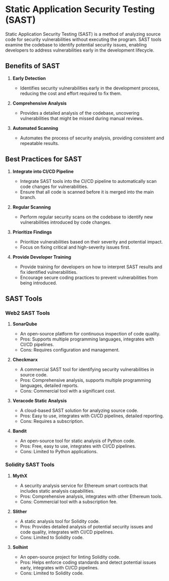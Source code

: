 # Static Application Security Testing (SAST)

Static Application Security Testing (SAST) is a method of analyzing source code for security vulnerabilities without executing the program. SAST tools examine the codebase to identify potential security issues, enabling developers to address vulnerabilities early in the development lifecycle.

## Benefits of SAST

1. **Early Detection**
   - Identifies security vulnerabilities early in the development process, reducing the cost and effort required to fix them.

2. **Comprehensive Analysis**
   - Provides a detailed analysis of the codebase, uncovering vulnerabilities that might be missed during manual reviews.

3. **Automated Scanning**
   - Automates the process of security analysis, providing consistent and repeatable results.

## Best Practices for SAST

1. **Integrate into CI/CD Pipeline**
   - Integrate SAST tools into the CI/CD pipeline to automatically scan code changes for vulnerabilities.
   - Ensure that all code is scanned before it is merged into the main branch.

2. **Regular Scanning**
   - Perform regular security scans on the codebase to identify new vulnerabilities introduced by code changes.

3. **Prioritize Findings**
   - Prioritize vulnerabilities based on their severity and potential impact.
   - Focus on fixing critical and high-severity issues first.

4. **Provide Developer Training**
   - Provide training for developers on how to interpret SAST results and fix identified vulnerabilities.
   - Encourage secure coding practices to prevent vulnerabilities from being introduced.

## SAST Tools

### Web2 SAST Tools

1. **SonarQube**
   - An open-source platform for continuous inspection of code quality.
   - Pros: Supports multiple programming languages, integrates with CI/CD pipelines.
   - Cons: Requires configuration and management.

2. **Checkmarx**
   - A commercial SAST tool for identifying security vulnerabilities in source code.
   - Pros: Comprehensive analysis, supports multiple programming languages, detailed reports.
   - Cons: Commercial tool with a significant cost.

3. **Veracode Static Analysis**
   - A cloud-based SAST solution for analyzing source code.
   - Pros: Easy to use, integrates with CI/CD pipelines, detailed reporting.
   - Cons: Requires a subscription.

4. **Bandit**
   - An open-source tool for static analysis of Python code.
   - Pros: Free, easy to use, integrates with CI/CD pipelines.
   - Cons: Limited to Python applications.

### Solidity SAST Tools

1. **MythX**
   - A security analysis service for Ethereum smart contracts that includes static analysis capabilities.
   - Pros: Comprehensive analysis, integrates with other Ethereum tools.
   - Cons: Commercial tool with a subscription fee.

2. **Slither**
   - A static analysis tool for Solidity code.
   - Pros: Provides detailed analysis of potential security issues and code quality, integrates with CI/CD pipelines.
   - Cons: Limited to Solidity code.

3. **Solhint**
   - An open-source project for linting Solidity code.
   - Pros: Helps enforce coding standards and detect potential issues early, integrates with CI/CD pipelines.
   - Cons: Limited to Solidity code.
